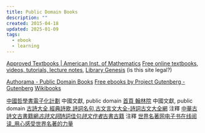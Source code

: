 ```yaml
---
title: Public Domain Books
description: ""
created: 2015-04-18
updated: 2025-01-09
tags:
  - ebook
  - learning
---
```


[Approved Textbooks | American Inst. of Mathematics](http://aimath.org/textbooks/approved-textbooks/)
[Free online textbooks, videos, tutorials, lecture notes,](https://files.nyu.edu/jmg336/public/html/mathematics.html)
[Library Genesis](http://gen.lib.rus.ec/) (is this site legal?)

[Authorama - Public Domain Books](http://www.authorama.com/)
[Free ebooks by Project Gutenberg - Gutenberg](https://www.gutenberg.org/)
[Wikibooks](https://en.wikibooks.org/wiki/Main_Page)

[中國哲學書電子化計劃](https://ctext.org/zh) 中國文獻, public domain
[首頁 翰林院](http://inspier.com/index.php) 中國文獻, public domain
[古詩大全,經典詩歌,詩詞名句,古文言文大全-詩詞古文大全網](https://www.iccie.tw/) 注釋
[中華古詩文古書籍網*古詩文詞*詩詞佳句*詩文作者*古書古籍](https://www.arteducation.com.tw/) 注釋
[世界名著网电子书在线阅读\_用心感受世界名著的力量](http://t.icesmall.cn/)
